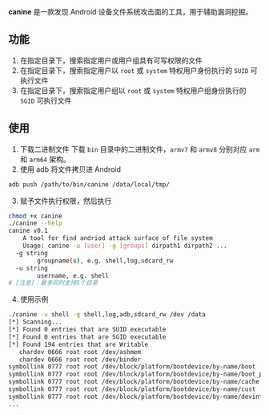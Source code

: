 **canine** 是一款发现 Android 设备文件系统攻击面的工具，用于辅助漏洞挖掘。

## 功能
1. 在指定目录下，搜索指定用户或用户组具有可写权限的文件
2. 在指定目录下，搜索指定用户以 `root` 或 `system` 特权用户身份执行的 `SUID` 可执行文件 
3. 在指定目录下，搜索指定用户组以 `root` 或 `system` 特权用户组身份执行的 `SGID` 可执行文件 

## 使用
1. 下载二进制文件 
下载 `bin` 目录中的二进制文件，`armv7` 和 `armv8` 分别对应 `arm` 和 `arm64` 架构。
2. 使用 adb 将文件拷贝进 Android
``` bash
adb push /path/to/bin/canine /data/local/tmp/
```
3. 赋予文件执行权限，然后执行
``` bash
chmod +x canine
./canine --help                                    
canine v0.1
	A tool for find andriod attack surface of file system
	Usage: canine -u [user] -g [groups] dirpath1 dirpath2 ...
  -g string
    	groupname(s), e.g. shell,log,sdcard_rw
  -u string
    	username, e.g. shell
# [注意]：最多同时支持5个目录
```
4. 使用示例
``` bash
./canine -u shell -g shell,log,adb,sdcard_rw /dev /data
[*] Scanning...
[*] Found 0 entries that are SUID executable
[*] Found 0 entries that are SGID executable
[*] Found 194 entries that are Writable
   chardev 0666 root root /dev/ashmem
   chardev 0666 root root /dev/binder
symbollink 0777 root root /dev/block/platform/bootdevice/by-name/boot
symbollink 0777 root root /dev/block/platform/bootdevice/by-name/boot_para
symbollink 0777 root root /dev/block/platform/bootdevice/by-name/cache
symbollink 0777 root root /dev/block/platform/bootdevice/by-name/cust
symbollink 0777 root root /dev/block/platform/bootdevice/by-name/devinfo
...
```